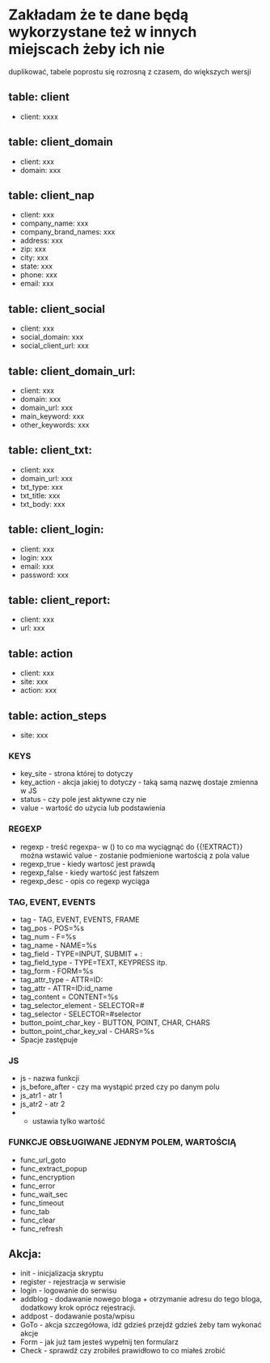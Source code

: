 # Zakładam że te dane będą wykorzystane też w innych miejscach żeby ich  nie
 duplikować, tabele poprostu się rozrosną z czasem, do większych wersji

## table: client
* client: xxxx

## table: client_domain
* client: xxx
* domain: xxx

## table: client_nap
* client: xxx
* company_name: xxx
* company_brand_names: xxx
* address: xxx
* zip: xxx
* city: xxx
* state: xxx
* phone: xxx
* email: xxx

## table: client_social
* client: xxx
* social_domain: xxx
* social_client_url: xxx

## table: client_domain_url:
* client: xxx
* domain: xxx
* domain_url: xxx
* main_keyword: xxx
* other_keywords: xxx

## table: client_txt:
* client: xxx
* domain_url: xxx
* txt_type: xxx
* txt_title: xxx
* txt_body: xxx

## table: client_login:
* client: xxx
* login: xxx
* email: xxx
* password: xxx

## table: client_report:
* client: xxx
* url: xxx

## table: action
* client: xxx
* site: xxx
* action: xxx

## table: action_steps
* site: xxx
### KEYS
* key_site - strona której to dotyczy
* key_action - akcja jakiej to dotyczy - taką samą nazwę dostaje zmienna w JS
* status - czy pole jest aktywne czy nie
* value - wartość do użycia lub podstawienia

### REGEXP
* regexp - treść regexpa- w () to co ma wyciągnąć do {{!EXTRACT}} można wstawić value - zostanie podmienione wartością z pola value
* regexp_true - kiedy wartosć jest prawdą
* regexp_false - kiedy wartość jest fałszem
* regexp_desc - opis co regexp wyciąga

### TAG, EVENT, EVENTS
* tag - TAG, EVENT, EVENTS, FRAME
* tag_pos - POS=%s
* tag_num - F=%s
* tag_name - NAME=%s
* tag_field -  TYPE=INPUT, SUBMIT + :
* tag_field_type - TYPE=TEXT, KEYPRESS itp.
* tag_form - FORM=%s
* tag_attr_type - ATTR=ID:
* tag_attr - ATTR=ID:id_name
* tag_content = CONTENT=%s
* tag_selector_element - SELECTOR=#
* tag_selector - SELECTOR=#selector
* button_point_char_key - BUTTON, POINT, CHAR, CHARS
* button_point_char_key_val - CHARS=%s
* Spacje zastępuje <SP>

### JS
* js - nazwa funkcji
* js_before_after - czy ma wystąpić przed czy po danym polu
* js_atr1 - atr 1
* js_atr2 - atr 2
*  - ustawia tylko wartość

### FUNKCJE OBSŁUGIWANE JEDNYM POLEM, WARTOŚCIĄ
* func_url_goto
* func_extract_popup
* func_encryption
* func_error
* func_wait_sec
* func_timeout
* func_tab
* func_clear
* func_refresh


## Akcja:
* init - inicjalizacja skryptu
* register - rejestracja w serwisie
* login - logowanie do serwisu
* addblog - dodawanie nowego bloga + otrzymanie adresu do tego bloga, dodatkowy krok oprócz rejestracji.
* addpost - dodawanie posta/wpisu
* GoTo - akcja szczegółowa, idź gdzieś przejdź gdzieś żeby tam wykonać akcje
* Form - jak już tam jesteś wypełnij ten formularz
* Check - sprawdź czy zrobiłeś prawidłowo to co miałeś zrobić

